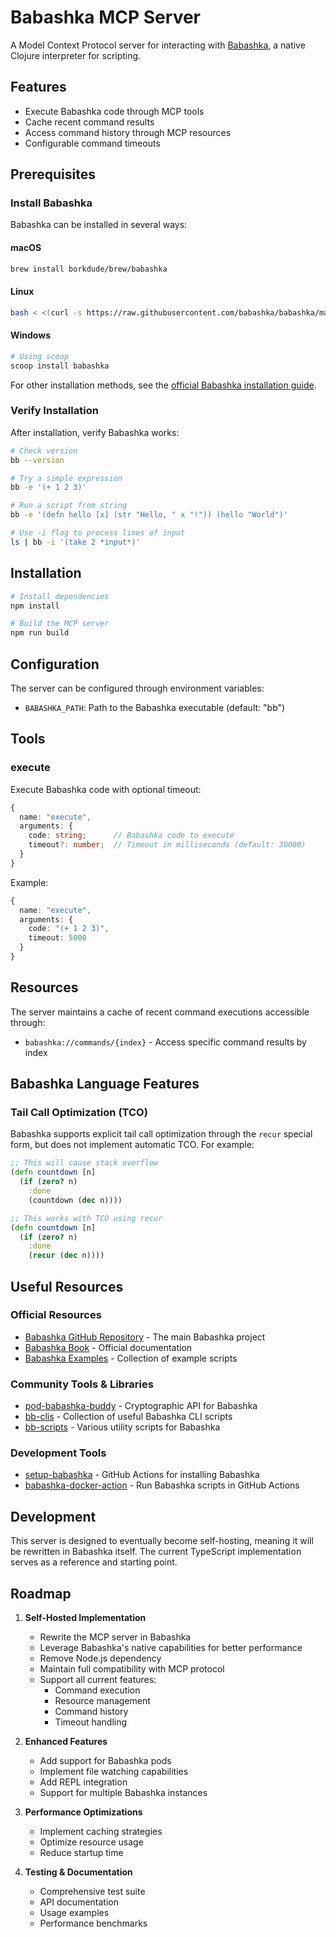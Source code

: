 # Babashka MCP Server

A Model Context Protocol server for interacting with [Babashka](https://github.com/babashka/babashka), a native Clojure interpreter for scripting.

## Features

- Execute Babashka code through MCP tools
- Cache recent command results
- Access command history through MCP resources
- Configurable command timeouts

## Prerequisites

### Install Babashka

Babashka can be installed in several ways:

#### macOS
```bash
brew install borkdude/brew/babashka
```

#### Linux
```bash
bash < <(curl -s https://raw.githubusercontent.com/babashka/babashka/master/install)
```

#### Windows
```powershell
# Using scoop
scoop install babashka
```

For other installation methods, see the [official Babashka installation guide](https://github.com/babashka/babashka#installation).

### Verify Installation

After installation, verify Babashka works:
```bash
# Check version
bb --version

# Try a simple expression
bb -e '(+ 1 2 3)'

# Run a script from string
bb -e '(defn hello [x] (str "Hello, " x "!")) (hello "World")'

# Use -i flag to process lines of input
ls | bb -i '(take 2 *input*)'
```

## Installation

```bash
# Install dependencies
npm install

# Build the MCP server
npm run build
```

## Configuration

The server can be configured through environment variables:

- `BABASHKA_PATH`: Path to the Babashka executable (default: "bb")

## Tools

### execute

Execute Babashka code with optional timeout:

```typescript
{
  name: "execute",
  arguments: {
    code: string;      // Babashka code to execute
    timeout?: number;  // Timeout in milliseconds (default: 30000)
  }
}
```

Example:
```typescript
{
  name: "execute",
  arguments: {
    code: "(+ 1 2 3)",
    timeout: 5000
  }
}
```

## Resources

The server maintains a cache of recent command executions accessible through:

- `babashka://commands/{index}` - Access specific command results by index

## Babashka Language Features

### Tail Call Optimization (TCO)

Babashka supports explicit tail call optimization through the `recur` special form, but does not implement automatic TCO. For example:

```clojure
;; This will cause stack overflow
(defn countdown [n]
  (if (zero? n)
    :done
    (countdown (dec n))))

;; This works with TCO using recur
(defn countdown [n]
  (if (zero? n)
    :done
    (recur (dec n))))
```

## Useful Resources

### Official Resources
- [Babashka GitHub Repository](https://github.com/babashka/babashka) - The main Babashka project
- [Babashka Book](https://book.babashka.org) - Official documentation
- [Babashka Examples](https://github.com/babashka/babashka/blob/master/doc/examples.md) - Collection of example scripts

### Community Tools & Libraries
- [pod-babashka-buddy](https://github.com/babashka/pod-babashka-buddy) - Cryptographic API for Babashka
- [bb-clis](https://github.com/cldwalker/bb-clis) - Collection of useful Babashka CLI scripts
- [bb-scripts](https://github.com/vedang/bb-scripts) - Various utility scripts for Babashka

### Development Tools
- [setup-babashka](https://github.com/turtlequeue/setup-babashka) - GitHub Actions for installing Babashka
- [babashka-docker-action](https://github.com/tzafrirben/babashka-docker-action) - Run Babashka scripts in GitHub Actions

## Development

This server is designed to eventually become self-hosting, meaning it will be rewritten in Babashka itself. The current TypeScript implementation serves as a reference and starting point.

## Roadmap

1. **Self-Hosted Implementation**
   - Rewrite the MCP server in Babashka
   - Leverage Babashka's native capabilities for better performance
   - Remove Node.js dependency
   - Maintain full compatibility with MCP protocol
   - Support all current features:
     - Command execution
     - Resource management
     - Command history
     - Timeout handling

2. **Enhanced Features**
   - Add support for Babashka pods
   - Implement file watching capabilities
   - Add REPL integration
   - Support for multiple Babashka instances

3. **Performance Optimizations**
   - Implement caching strategies
   - Optimize resource usage
   - Reduce startup time

4. **Testing & Documentation**
   - Comprehensive test suite
   - API documentation
   - Usage examples
   - Performance benchmarks
